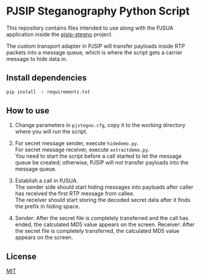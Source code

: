 ﻿# PJSIP Steganography Python Script

This repository contains files intended to use along with the PJSUA application inside the [pjsip-stegno](https://github.com/jiazheng0609/pjsip-stegno) project.
  
The custom transport adapter in PJSIP will transfer payloads inside RTP packets into a message queue, which is where the script gets a carrier message to hide data in.


## Install dependencies

```sh
pip install -r requirements.txt
``` 

## How to use

1. Change parameters in `pjstegno.cfg`, copy it to the working directory where you will run the script.

2. For secret message sender, execute `hidedemo.py`.  
   For secret message receiver, execute `extractdemo.py`.  
   You need to start the script before a call started to let the message queue be created; otherwise, PJSIP will not transfer payloads into the message queue.

3. Establish a call in PJSUA.  
  The sender side should start hiding messages into payloads after caller has received the first RTP message from callee.  
  The receiver should start storing the decoded secret data after it finds the prefix in hiding space.  

4. Sender: After the secret file is completely transferred and the call has ended, the calculated MD5 value appears on the screen.
  Receiver: After the secret file is completely transferred, the calculated MD5 value appears on the screen.


## License

[MIT](LICENSE.md)
